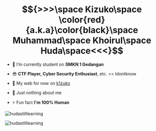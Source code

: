 <h1 align="center"> $${>>>\space Kizuko\space \color{red}{a.k.a}\color{black}\space Muhammad\space Khoirul\space Huda\space<<<}$$</h1>

- 🔭 I’m currently student on **SMKN 1 Gedangan**

- 😎 **CTF Player, Cyber Security Enthusiast**, etc. >> Idontknow

- 📝 My web for now on [k1zuko](k1zuko.github.io)

- 💬 Just nothing about me

- ⚡ Fun fact **I'm 100% Human**

<p><img src="https://komarev.com/ghpvc/?username=hudastilllearning&label=Profile%20views&color=0e75b6&style=flat" alt="hudastilllearning" /> </p>
<p><img align="left" src="https://github-readme-stats.vercel.app/api/top-langs?username=hudastilllearning&show_icons=true&locale=en&layout=compact" alt="hudastilllearning" /></p>
